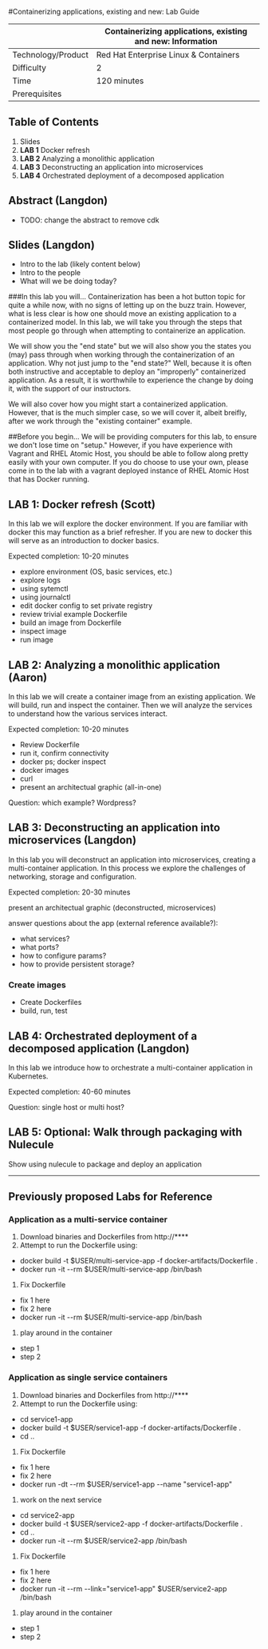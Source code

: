#Containerizing applications, existing and new: Lab Guide

|   | Containerizing applications, existing and new: Information |
|---|---|
| Technology/Product | Red Hat Enterprise Linux & Containers |
| Difficulty |  2 |
| Time  |  120 minutes  |
| Prerequisites  |   |

## Table of Contents

1. Slides
1. **LAB 1** Docker refresh
1. **LAB 2** Analyzing a monolithic application
1. **LAB 3** Deconstructing an application into microservices
1. **LAB 4** Orchestrated deployment of a decomposed application

## Abstract (Langdon)

* TODO: change the abstract to remove cdk

## Slides (Langdon)

* Intro to the lab (likely content below)
* Intro to the people
* What will we be doing today?

###In this lab you will...
Containerization has been a hot button topic for quite a while now, with no signs of letting up on the buzz train. However, what is less clear is how one should move an existing application to a containerized model. In this lab, we will take you through the steps that most people go through when attempting to containerize an application. 

We will show you the "end state" but we will also show you the states you (may) pass through when working through the containerization of an application. Why not just jump to the "end state?" Well, because it is often both instructive and acceptable to deploy an "improperly" containerized application. As a result, it is worthwhile to experience the change by doing it, with the support of our instructors.

We will also cover how you might start a containerized application. However, that is the much simpler case, so we will cover it, albeit breifly, after we work through the "existing container" example.

##Before you begin...
We will be providing computers for this lab, to ensure we don't lose time on "setup." However, if you have experience with Vagrant and RHEL Atomic Host, you should be able to follow along pretty easily with your own computer. If you do choose to use your own, please come in to the lab with a vagrant deployed instance of RHEL Atomic Host that has Docker running.


## LAB 1: Docker refresh (Scott)

In this lab we will explore the docker environment. If you are familiar with docker this may function as a brief refresher. If you are new to docker this will serve as an introduction to docker basics.

Expected completion: 10-20 minutes

* explore environment (OS, basic services, etc.)
* explore logs
* using sytemctl
* using journalctl
* edit docker config to set private registry
* review trivial example Dockerfile
* build an image from Dockerfile
* inspect image
* run image

## LAB 2: Analyzing a monolithic application (Aaron)

In this lab we will create a container image from an existing application. We will build, run and inspect the container. Then we will analyze the services to understand how the various services interact. 

Expected completion: 10-20 minutes

* Review Dockerfile
* run it, confirm connectivity
* docker ps; docker inspect
* docker images
* curl 
* present an architectual graphic (all-in-one)

Question: which example? Wordpress?

## LAB 3: Deconstructing an application into microservices (Langdon)

In this lab you will deconstruct an application into microservices, creating a multi-container application. In this process we explore the challenges of networking, storage and configuration.

Expected completion: 20-30 minutes

present an architectual graphic (deconstructed, microservices)

answer questions about the app (external reference available?):
* what services?
* what ports?
* how to configure params?
* how to provide persistent storage?

### Create images

* Create Dockerfiles
* build, run, test

## LAB 4: Orchestrated deployment of a decomposed application (Langdon)

In this lab we introduce how to orchestrate a multi-container application in Kubernetes.

Expected completion: 40-60 minutes

Question: single host or multi host?


## LAB 5: Optional: Walk through packaging with Nulecule

Show using nulecule to package and deploy an application

---

## Previously proposed Labs for Reference

### Application as a multi-service container

1. Download binaries and Dockerfiles from http://****
1. Attempt to run the Dockerfile using:
  * docker build -t $USER/multi-service-app -f docker-artifacts/Dockerfile .
  * docker run -it --rm $USER/multi-service-app /bin/bash
1. Fix Dockerfile
  * fix 1 here
  * fix 2 here
  * docker run -it --rm $USER/multi-service-app /bin/bash
1. play around in the container
  * step 1
  * step 2

### Application as single service containers

1. Download binaries and Dockerfiles from http://****
1. Attempt to run the Dockerfile using:
  * cd service1-app
  * docker build -t $USER/service1-app -f docker-artifacts/Dockerfile .
  * cd ..
1. Fix Dockerfile
  * fix 1 here
  * fix 2 here
  * docker run -dt --rm $USER/service1-app --name "service1-app"
1. work on the next service
  * cd service2-app 
  * docker build -t $USER/service2-app -f docker-artifacts/Dockerfile .
  * cd ..
  * docker run -it --rm $USER/service2-app /bin/bash
1. Fix Dockerfile
  * fix 1 here
  * fix 2 here
  * docker run -it --rm --link="service1-app" $USER/service2-app /bin/bash
1. play around in the container
  * step 1
  * step 2

